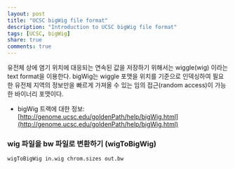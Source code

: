 ```yaml
---
layout: post
title: "UCSC bigWig file format"
description: "Introduction to UCSC bigWig file format"
tags: [UCSC, bigWig]
share: true
comments: true
---
```


유전체 상에 염기 위치에 대응되는 연속된 값을 저장하기 위해서는 wiggle(wig) 이라는 text format을 이용한다. bigWig는 wiggle 포맷을 위치를 기준으로 인덱싱하여 필요한 유전체 지역의 정보만을 빠르게 가져올 수 있는 임의 접근(random access)이 가능한 바이너리 포맷이다.

* bigWig 트랙에 대한 정보: [http://genome.ucsc.edu/goldenPath/help/bigWig.html](http://genome.ucsc.edu/goldenPath/help/bigWig.html)


### wig 파일을 bw 파일로 변환하기 (wigToBigWig)

```
wigToBigWig in.wig chrom.sizes out.bw
```